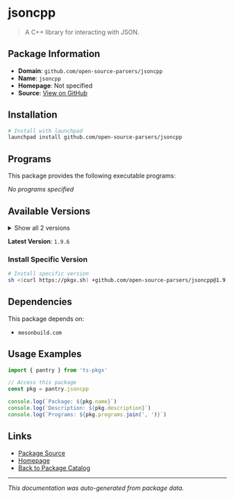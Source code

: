# jsoncpp

> A C++ library for interacting with JSON.

## Package Information

- **Domain**: `github.com/open-source-parsers/jsoncpp`
- **Name**: `jsoncpp`
- **Homepage**: Not specified
- **Source**: [View on GitHub](https://github.com/pkgxdev/pantry/tree/main/projects/github.com/open-source-parsers/jsoncpp/package.yml)

## Installation

```bash
# Install with launchpad
launchpad install github.com/open-source-parsers/jsoncpp
```

## Programs

This package provides the following executable programs:

*No programs specified*

## Available Versions

<details>
<summary>Show all 2 versions</summary>

- `1.9.6`, `1.9.5`

</details>

**Latest Version**: `1.9.6`

### Install Specific Version

```bash
# Install specific version
sh <(curl https://pkgx.sh) +github.com/open-source-parsers/jsoncpp@1.9.6 -- $SHELL -i
```

## Dependencies

This package depends on:

- `mesonbuild.com`

## Usage Examples

```typescript
import { pantry } from 'ts-pkgx'

// Access this package
const pkg = pantry.jsoncpp

console.log(`Package: ${pkg.name}`)
console.log(`Description: ${pkg.description}`)
console.log(`Programs: ${pkg.programs.join(', ')}`)
```

## Links

- [Package Source](https://github.com/pkgxdev/pantry/tree/main/projects/github.com/open-source-parsers/jsoncpp/package.yml)
- [Homepage](#)
- [Back to Package Catalog](../../../package-catalog.md)

---

*This documentation was auto-generated from package data.*
